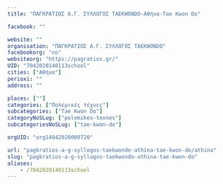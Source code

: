 ```yaml
---
title: "ΠΑΓΚΡΑΤΙΟΣ Α.Γ. ΣΥΛΛΟΓΟΣ TAEKWONDO-Αθήνα-Tae Kwon Do"

facebook: ""

website: ""
organisation: "ΠΑΓΚΡΑΤΙΟΣ Α.Γ. ΣΥΛΛΟΓΟΣ TAEKWONDO"
facebookorg: "no"
websiteorg: "https://pagratios.gr/"
UID: "7042020140113school"
cities: ["Αθήνα"]
perioxi: ""
address: ""

places: [""]
categories: ["Πολεμικές τέχνες"]
subcategories: ["Tae Kwon Do"]
categoryNoSLug: ["polemikes-texnes"]
subcategoriesNoSLug: ["tae-kwon-do"]

orgUID: "org14042020000720"

url: "pagkratios-a-g-syllogos-taekwondo-athina-tae-kwon-do/athina"
slug: "pagkratios-a-g-syllogos-taekwondo-athina-tae-kwon-do"
aliases:
    - /7042020140113school
---
```





